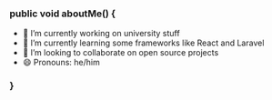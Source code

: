 ### public void aboutMe() {

- 🔭 I’m currently working on university stuff
- 🌱 I’m currently learning some frameworks like React and Laravel
- 👯 I’m looking to collaborate on open source projects
- 😄 Pronouns: he/him

### }
